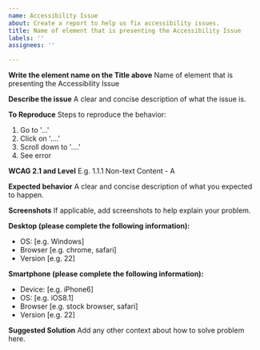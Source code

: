 ```yaml
---
name: Accessibility Issue
about: Create a report to help us fix accessibility issues.
title: Name of element that is presenting the Accessibility Issue
labels: ''
assignees: ''

---
```


**Write the element name on the Title above**
Name of element that is presenting the Accessibility Issue

**Describe the issue**
A clear and concise description of what the issue is.

**To Reproduce**
Steps to reproduce the behavior:
1. Go to '...'
2. Click on '....'
3. Scroll down to '....'
4. See error

**WCAG 2.1 and Level**
E.g. 1.1.1 Non-text Content - A

**Expected behavior**
A clear and concise description of what you expected to happen.

**Screenshots**
If applicable, add screenshots to help explain your problem.

**Desktop (please complete the following information):**
 - OS: [e.g. Windows]
 - Browser [e.g. chrome, safari]
 - Version [e.g. 22]

**Smartphone (please complete the following information):**
 - Device: [e.g. iPhone6]
 - OS: [e.g. iOS8.1]
 - Browser [e.g. stock browser, safari]
 - Version [e.g. 22]

**Suggested Solution**
Add any other context about how to solve problem here.
